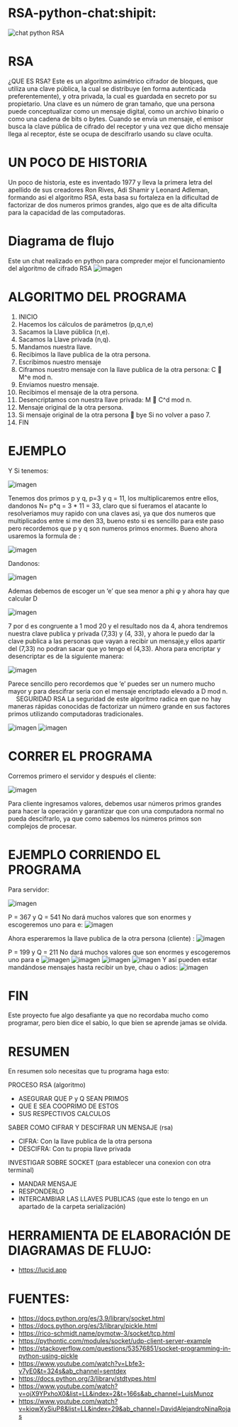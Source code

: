 # RSA-python-chat:shipit:
![chat python RSA](https://user-images.githubusercontent.com/71668076/142019835-8c3f6bc8-7b91-4e76-b11a-94e9aa56abf6.jpg)


# RSA

¿QUE ES RSA?
Este es un algoritmo asimétrico cifrador de bloques, que utiliza una clave pública, la cual se distribuye (en forma autenticada preferentemente), y otra privada, la cual es guardada en secreto por su propietario.
Una clave es un número de gran tamaño, que una persona puede conceptualizar como un mensaje digital, como un archivo binario o como una cadena de bits o bytes.
Cuando se envía un mensaje, el emisor busca la clave pública de cifrado del receptor y una vez que dicho mensaje llega al receptor, éste se ocupa de descifrarlo usando su clave oculta.

# UN POCO DE HISTORIA

Un poco de historia, este es inventado 1977 y lleva la primera letra del apellido de sus creadores Ron Rives, Adi Shamir y Leonard Adleman, formando asi el algoritmo RSA, esta basa su fortaleza en la dificultad de factorizar de dos numeros primos grandes, algo que es de alta dificulta para la capacidad de las computadoras.

# Diagrama de flujo
Este un chat realizado en python para compreder mejor el funcionamiento del algoritmo de cifrado RSA
![imagen](https://user-images.githubusercontent.com/71668076/141693791-42e55d07-1253-4077-9e91-12093de0f8a5.png)


# ALGORITMO DEL PROGRAMA
1.	INICIO
2.	Hacemos los cálculos de parámetros (p,q,n,e)
3.	Sacamos la Llave pública (n,e).
4.	Sacamos la Llave privada (n,q).
5.	Mandamos nuestra llave.
6.	Recibimos la llave publica de la otra persona.
7.	Escribimos nuestro mensaje
8.	Ciframos nuestro mensaje con la llave publica de la otra persona:
C  M^e mod n.
9.	Enviamos nuestro mensaje.
10.	Recibimos el mensaje de la otra persona.
11.	Desencriptamos con nuestra llave privada:
M  C^d mod n.
12.	Mensaje original de la otra persona.
13.	Si mensaje original de la otra persona  bye
Si no volver a paso 7.
14.	FIN

# EJEMPLO 
Y Si tenemos:

![imagen](https://user-images.githubusercontent.com/71668076/141694333-7e60955a-afc0-4378-aeb4-6f335b4d3a75.png)


Tenemos dos primos p y q, p=3 y q = 11, los multiplicaremos entre ellos, dandonos N= p*q = 3 * 11 = 33, claro que si fueramos el atacante lo resolveriamos muy rapido con una claves asi, ya que dos numeros que multiplicados entre si me den 33, bueno esto si es sencillo para este paso pero recordemos que p y q son numeros primos enormes.
Bueno ahora usaremos la formula de :

![imagen](https://user-images.githubusercontent.com/71668076/141694340-facac716-ef77-46ae-bb40-af84b5160df8.png)

Dandonos:

![imagen](https://user-images.githubusercontent.com/71668076/141694345-94670e9e-f71a-4f4f-adad-37db8fb977c2.png)

 
Ademas debemos de escoger un ‘e’ que sea menor a phi φ y ahora hay que calcular D

![imagen](https://user-images.githubusercontent.com/71668076/141694351-1c26daec-5e83-48f2-be48-0df7bd5accbb.png)
 
7 por d es congruente a 1 mod 20 y el resultado nos da 4, ahora tendremos nuestra clave publica y privada (7,33) y (4, 33), y ahora le puedo dar la clave publica a las personas que vayan a recibir un mensaje,y ellos apartir del (7,33) no podran sacar que yo tengo el (4,33).
Ahora para encriptar y desencriptar es de la siguiente manera:
 
![imagen](https://user-images.githubusercontent.com/71668076/141694361-a86fed1c-66e4-4807-8057-e0b62f845e8a.png)

 
Parece sencillo pero recordemos que ‘e’ puedes ser un numero mucho mayor y para descifrar seria con el mensaje encriptado elevado a D mod n.
 
SEGURIDAD RSA
La seguridad de este algoritmo radica en que no hay maneras rápidas conocidas de factorizar un número grande en sus factores primos utilizando computadoras tradicionales.

![imagen](https://user-images.githubusercontent.com/71668076/141694366-936a6464-cf36-4359-9fdb-e2974dca8a41.png)
![imagen](https://user-images.githubusercontent.com/71668076/141700768-9ec1420f-09c2-49b1-b0fb-5dce02ae2bb7.png)



# CORRER EL PROGRAMA
Corremos primero el servidor y después el cliente:

![imagen](https://user-images.githubusercontent.com/71668076/141857981-d5d807ca-2ab0-4fd7-993a-3949ec35a78d.png)



Para cliente ingresamos valores, debemos usar números primos grandes para hacer la operación y garantizar que con una computadora normal no pueda descifrarlo, ya que como sabemos los números primos son complejos de procesar.

# EJEMPLO CORRIENDO EL PROGRAMA
Para servidor:

![imagen](https://user-images.githubusercontent.com/71668076/141858891-5b647323-79bf-4248-8d59-5d0ccc7f09c2.png)

P = 367 y Q = 541
No dará muchos valores que son enormes y escogeremos uno para e:
![imagen](https://user-images.githubusercontent.com/71668076/141858918-3f854172-2dce-428e-b636-977ed72b892a.png)

Ahora esperaremos la llave publica de la otra persona (cliente) :
![imagen](https://user-images.githubusercontent.com/71668076/141858976-7e8ef276-8d8d-4d9b-b899-4ee6b9989396.png)

P = 199 y Q = 211
No dará muchos valores que son enormes y escogeremos uno para e
![imagen](https://user-images.githubusercontent.com/71668076/141859152-0467f2fd-0137-4439-9744-6c4f2e251242.png)
![imagen](https://user-images.githubusercontent.com/71668076/141859355-575b15a3-d6cf-4d04-beb8-d733a3ecf05d.png)
![imagen](https://user-images.githubusercontent.com/71668076/141859392-90fcb5f2-2e5b-4421-9be7-8e9c76893d7e.png)
![imagen](https://user-images.githubusercontent.com/71668076/141859468-e744a0e7-20c6-41d1-a87d-07016dc578da.png)
Y así pueden estar mandándose mensajes hasta recibir un bye, chau o adios:
![imagen](https://user-images.githubusercontent.com/71668076/141859560-5ecfa9df-89d6-47dc-a139-ae7ef01dc4a1.png)

# FIN
Este proyecto fue algo desafiante ya que no recordaba mucho como programar, pero bien dice el sabio, lo que bien se aprende
jamas se olvida.
# RESUMEN
En resumen solo necesitas que tu programa haga esto:

PROCESO RSA (algoritmo)
 - ASEGURAR QUE P y Q SEAN PRIMOS
 - QUE E SEA COOPRIMO DE ESTOS
 - SUS RESPECTIVOS CALCULOS
 
SABER COMO CIFRAR Y DESCIFRAR UN MENSAJE (rsa)
 - CIFRA: Con la llave publica de la otra persona
 - DESCIFRA: Con tu propia llave privada
 
INVESTIGAR SOBRE SOCKET (para establecer una conexion con otra terminal)
 - MANDAR MENSAJE
 - RESPONDERLO
 - INTERCAMBIAR LAS LLAVES PUBLICAS (que este lo tengo en un apartado de la carpeta serialización)

# HERRAMIENTA DE ELABORACIÓN DE DIAGRAMAS DE FLUJO:
 - https://lucid.app

# FUENTES:
 - https://docs.python.org/es/3.9/library/socket.html
 - https://docs.python.org/es/3/library/pickle.html
 - https://rico-schmidt.name/pymotw-3/socket/tcp.html
 - https://pythontic.com/modules/socket/udp-client-server-example
 - https://stackoverflow.com/questions/53576851/socket-programming-in-python-using-pickle
 - https://www.youtube.com/watch?v=Lbfe3-v7yE0&t=324s&ab_channel=sentdex
 - https://docs.python.org/3/library/stdtypes.html
 - https://www.youtube.com/watch?v=ojX9YPxhoX0&list=LL&index=2&t=166s&ab_channel=LuisMunoz
 - https://www.youtube.com/watch?v=kiowXySiuP8&list=LL&index=29&ab_channel=DavidAlejandroNinaRojas

 

